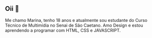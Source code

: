 ## Oii 👋

Me chamo Marina, tenho 18 anos e atualmente sou estudante do Curso Técnico de Multimídia no Senai de São Caetano. 
Amo Design e estou aprendendo a programar com HTML, CSS e JAVASCRIPT.
